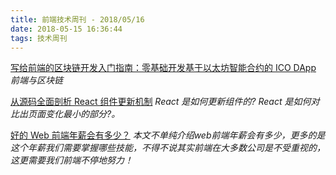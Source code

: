```yaml
---
title: 前端技术周刊 - 2018/05/16
date: 2018-05-15 16:36:44
tags: 技术周刊
---
```


[写给前端的区块链开发入门指南：零基础开发基于以太坊智能合约的 ICO DApp](https://zhuanlan.zhihu.com/p/36989004)
*前端与区块链*

[从源码全面剖析 React 组件更新机制](https://zhuanlan.zhihu.com/p/35801438)
*React 是如何更新组件的? React 是如何对比出页面变化最小的部分?。*

[好的 Web 前端年薪会有多少？](https://www.zhihu.com/question/19723850)
*本文不单纯介绍web前端年薪会有多少，更多的是这个年薪我们需要掌握哪些技能，不得不说其实前端在大多数公司是不受重视的，这更需要我们前端不停地努力！*